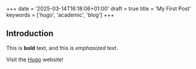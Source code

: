 +++
date = '2025-03-14T16:18:06+01:00'
draft = true
title = 'My First Post'
keywords = ['hugo', 'academic', 'blog']
+++
## Introduction

This is **bold** text, and this is *emphasized* text.

Visit the [Hugo](https://gohugo.io) website!